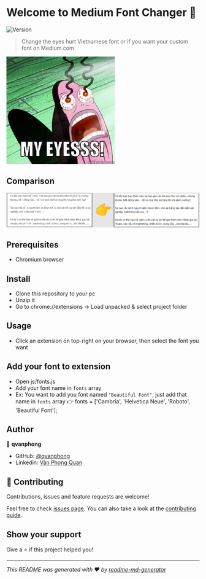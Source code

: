 # Welcome to Medium Font Changer 👋

![Version](https://img.shields.io/badge/version-1.0-blue.svg?cacheSeconds=2592000)

> Change the eyes hurt Vietnamese font or if you want your custom font on Medium.com

![lol...](https://raw.githubusercontent.com/qvanphong/medium-font-changer/main/static/myeyes.jpg)

## Comparison

![Comparison image](https://raw.githubusercontent.com/qvanphong/medium-font-changer/main/static/compare.png)

## Prerequisites

- Chromium browser

## Install

- Clone this repository to your pc
- Unzip it
- Go to chrome://extensions -> Load unpacked & select project folder

## Usage

- Click an extension on top-right on your browser, then select the font you want

## Add your font to extension

- Open js/fonts.js
- Add your font name in `fonts` array
- Ex: You want to add you font named `"Beautiful Font"`, just add that name in `fonts` array 👉 fonts = ['Cambria', 'Helvetica Neue', 'Roboto', 'Beautiful Font'];

## Author

👤 **qvanphong**

- GitHub: [@qvanphong](https://github.com/qvanphong)
- Linkedin: [Văn Phong Quan](https://www.linkedin.com/in/v-phong-quan-729488203/)

## 🤝 Contributing

Contributions, issues and feature requests are welcome!

Feel free to check [issues page](https://github.com/kefranabg/readme-md-generator/issues). You can also take a look at the [contributing guide](https://github.com/kefranabg/readme-md-generator/blob/master/CONTRIBUTING.md).

## Show your support

Give a ⭐️ if this project helped you!

---

_This README was generated with ❤️ by [readme-md-generator](https://github.com/kefranabg/readme-md-generator)_
